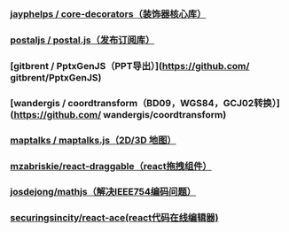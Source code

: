 ### [jayphelps / core-decorators（装饰器核心库）](https://github.com/jayphelps/core-decorators)

### [postaljs / postal.js（发布订阅库）](https://github.com/postaljs/postal.js)

### [gitbrent / PptxGenJS（PPT导出）](https://github.com/ gitbrent/PptxGenJS)

### [wandergis / coordtransform（BD09，WGS84，GCJ02转换）](https://github.com/ wandergis/coordtransform)

### [maptalks / maptalks.js（2D/3D 地图）](https://github.com/maptalks/maptalks.js) 

### [mzabriskie/react-draggable（react拖拽组件）](https://github.com/mzabriskie/react-draggable)

### [josdejong/mathjs（解决IEEE754编码问题）](https://github.com/josdejong/mathjs)

### [securingsincity/react-ace(react代码在线编辑器)](https://github.com/securingsincity/react-ace)

